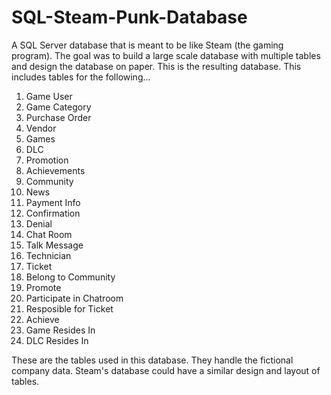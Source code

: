 # SQL-Steam-Punk-Database
A SQL Server database that is meant to be like Steam (the gaming program). The goal was to build a large scale database with multiple tables and design the database on paper. This is the resulting database. This includes tables for the following...

1. Game User
1. Game Category
1. Purchase Order
1. Vendor
1. Games
1. DLC
1. Promotion
1. Achievements
1. Community
1. News
1. Payment Info
1. Confirmation
1. Denial
1. Chat Room
1. Talk Message
1. Technician
1. Ticket
1. Belong to Community
1. Promote
1. Participate in Chatroom
1. Resposible for Ticket
1. Achieve
1. Game Resides In
1. DLC Resides In


These are the tables used in this database. They handle the fictional company data. Steam's database could have a similar design and layout of tables. 
